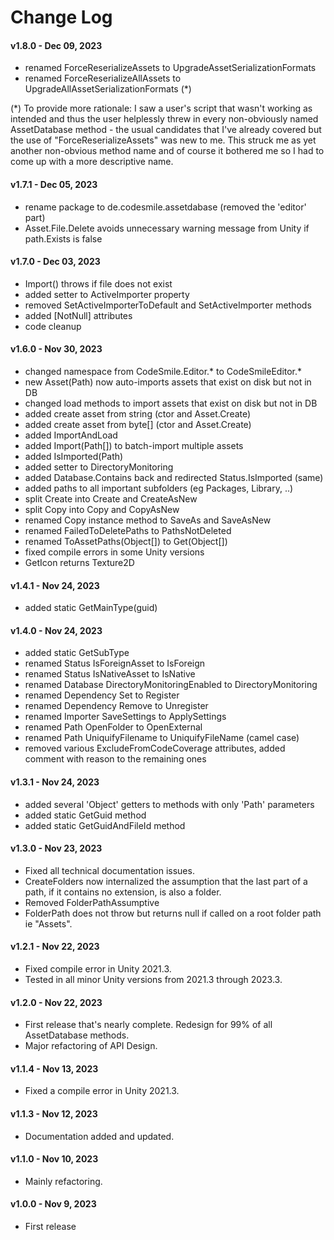 # Change Log

#### v1.8.0 - Dec 09, 2023

- renamed ForceReserializeAssets to UpgradeAssetSerializationFormats 
- renamed ForceReserializeAllAssets to UpgradeAllAssetSerializationFormats (*)

(*) To provide more rationale: I saw a user's script that wasn't working as intended and thus the user helplessly threw in every non-obviously named AssetDatabase method - the usual candidates that I've already covered but the use of "ForceReserializeAssets" was new to me. This struck me as yet another non-obvious method name and of course it bothered me so I had to come up with a more descriptive name.

#### v1.7.1 - Dec 05, 2023

- rename package to de.codesmile.assetdabase (removed the 'editor' part)
- Asset.File.Delete avoids unnecessary warning message from Unity if path.Exists is false

#### v1.7.0 - Dec 03, 2023

- Import() throws if file does not exist
- added setter to ActiveImporter property
- removed SetActiveImporterToDefault and SetActiveImporter methods
- added [NotNull] attributes
- code cleanup

#### v1.6.0 - Nov 30, 2023

- changed namespace from CodeSmile.Editor.* to CodeSmileEditor.*
- new Asset(Path) now auto-imports assets that exist on disk but not in DB
- changed load methods to import assets that exist on disk but not in DB
- added create asset from string (ctor and Asset.Create)
- added create asset from byte[] (ctor and Asset.Create)
- added ImportAndLoad<T>
- added Import(Path[]) to batch-import multiple assets
- added IsImported(Path)
- added setter to DirectoryMonitoring
- added Database.Contains back and redirected Status.IsImported (same)
- added paths to all important subfolders (eg Packages, Library, ..)
- split Create into Create and CreateAsNew
- split Copy into Copy and CopyAsNew
- renamed Copy instance method to SaveAs and SaveAsNew
- renamed FailedToDeletePaths to PathsNotDeleted
- renamed ToAssetPaths(Object[]) to Get(Object[])
- fixed compile errors in some Unity versions 
- GetIcon returns Texture2D

#### v1.4.1 - Nov 24, 2023

- added static GetMainType(guid)

#### v1.4.0 - Nov 24, 2023

- added static GetSubType
- renamed Status IsForeignAsset to IsForeign
- renamed Status IsNativeAsset to IsNative
- renamed Database DirectoryMonitoringEnabled to DirectoryMonitoring
- renamed Dependency Set to Register
- renamed Dependency Remove to Unregister
- renamed Importer SaveSettings to ApplySettings
- renamed Path OpenFolder to OpenExternal
- renamed Path UniquifyFilename to UniquifyFileName (camel case)
- removed various ExcludeFromCodeCoverage attributes, added comment with reason to the remaining ones

#### v1.3.1 - Nov 24, 2023

- added several 'Object' getters to methods with only 'Path' parameters
- added static GetGuid method
- added static GetGuidAndFileId method

#### v1.3.0 - Nov 23, 2023

- Fixed all technical documentation issues.
- CreateFolders now internalized the assumption that the last part of a path, if it contains no extension, is also a folder. 
- Removed FolderPathAssumptive
- FolderPath does not throw but returns null if called on a root folder path ie "Assets".

#### v1.2.1 - Nov 22, 2023

- Fixed compile error in Unity 2021.3.
- Tested in all minor Unity versions from 2021.3 through 2023.3.

#### v1.2.0 - Nov 22, 2023

- First release that's nearly complete. Redesign for 99% of all AssetDatabase methods. 
- Major refactoring of API Design. 

#### v1.1.4 - Nov 13, 2023

- Fixed a compile error in Unity 2021.3.

#### v1.1.3 - Nov 12, 2023

- Documentation added and updated.

#### v1.1.0 - Nov 10, 2023

- Mainly refactoring.

#### v1.0.0 - Nov 9, 2023

- First release
